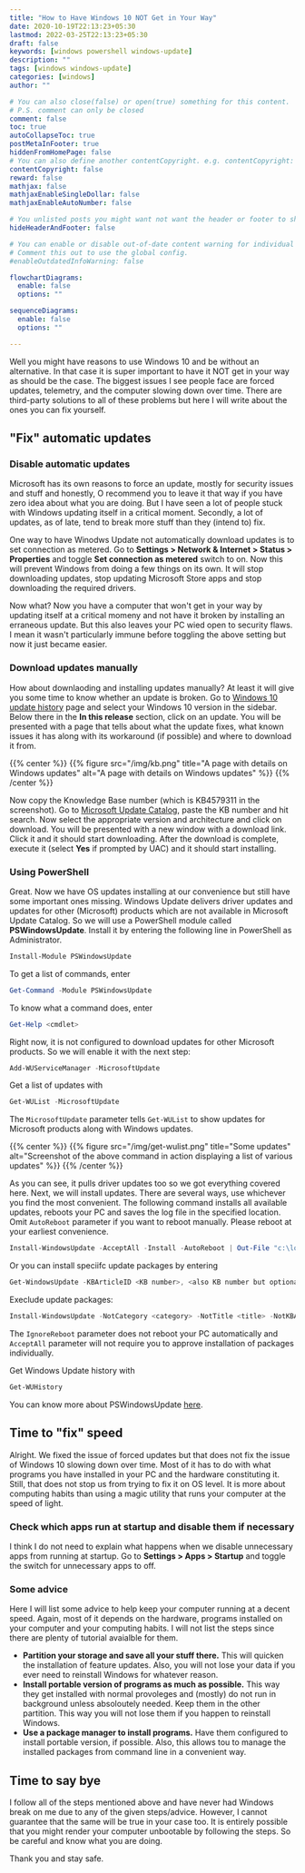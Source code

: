 ```yaml
---
title: "How to Have Windows 10 NOT Get in Your Way"
date: 2020-10-19T22:13:23+05:30
lastmod: 2022-03-25T22:13:23+05:30
draft: false
keywords: [windows powershell windows-update]
description: ""
tags: [windows windows-update]
categories: [windows]
author: ""

# You can also close(false) or open(true) something for this content.
# P.S. comment can only be closed
comment: false
toc: true
autoCollapseToc: true
postMetaInFooter: true
hiddenFromHomePage: false
# You can also define another contentCopyright. e.g. contentCopyright: "This is another copyright."
contentCopyright: false
reward: false
mathjax: false
mathjaxEnableSingleDollar: false
mathjaxEnableAutoNumber: false

# You unlisted posts you might want not want the header or footer to show
hideHeaderAndFooter: false

# You can enable or disable out-of-date content warning for individual post.
# Comment this out to use the global config.
#enableOutdatedInfoWarning: false

flowchartDiagrams:
  enable: false
  options: ""

sequenceDiagrams: 
  enable: false
  options: ""

---
```


<!--more-->

Well you might have reasons to use Windows 10 and be without an alternative. In that case it is super important to have it NOT get in your way as should be the case. The biggest issues I see people face are forced updates, telemetry, and the computer slowing down over time. There are third-party solutions to all of these problems but here I will write about the ones you can fix yourself.

## "Fix" automatic updates
### Disable automatic updates
Microsoft has its own reasons to force an update, mostly for security issues and stuff and honestly, O recommend you to leave it that way if you have zero idea about what you are doing. But I have seen a lot of people stuck with Windows updating itself in a critical moment. Secondly, a lot of updates, as of late, tend to break more stuff than they (intend to) fix.

One way to have Winodws Update not automatically download updates is to set connection as metered. Go to **Settings > Network & Internet > Status > Properties** and toggle **Set connection as metered** switch to on. Now this will prevent Windows from doing a few things on its own. It will stop downloading updates, stop updating Microsoft Store apps and stop downloading the required drivers.

Now what? Now you have a computer that won't get in your way by updating itself at a critical momeny and not have it broken by installing an erraneous update. But this also leaves your PC wied open to security flaws. I mean it wasn't particularly immune before toggling the above setting but now it just became  easier. 

### Download updates manually
How about downlaoding and installing updates manually? At least it will give you some time to know whether an update is broken. Go to [Windows 10 update history](https://support.microsoft.com/en-in/help/4555932) page and select your Windows 10 version in the sidebar. Below there in the **In this release** section, click on an update. You will be presented with a page that tells about what the update fixes, what known issues it has along with its workaround (if possible) and where to download it from.

{{% center %}}
{{% figure src="/img/kb.png" title="A page with details on Windows updates" alt="A page with details on Windows updates" %}}
{{% /center %}}

Now copy the Knowledge Base number (which is KB4579311 in the screenshot). Go to [Microsoft Update Catalog](https://www.catalog.update.microsoft.com/Home.aspx), paste the KB number and hit search. Now select the appropriate version and architecture and click on download. You will be presented with a new window with a download link. Click it and it should start downloading. After the download is complete, execute it (select **Yes** if prompted by UAC) and it should start installing.

### Using PowerShell
Great. Now we have OS updates installing at our convenience but still have some important ones missing. Windows Update delivers driver updates and updates for other (Microsoft) products which are not available in Microsoft Update Catalog. So we will use a PowerShell module called **PSWindowsUpdate**. Install it by entering the following line in PowerShell as Administrator.
```powershell
Install-Module PSWindowsUpdate
```

To get a list of commands, enter 
```powershell
Get-Command -Module PSWindowsUpdate
```

To know what a command does, enter
```powershell
Get-Help <cmdlet>
```

Right now, it is not configured to download updates for other Microsoft products. So we will enable it with the next step:
```powershell
Add-WUServiceManager -MicrosoftUpdate
```

Get a list of updates with
```powershell
Get-WUList -MicrosoftUpdate
```

The `MicrosoftUpdate` parameter tells `Get-WUList` to show updates for Microsoft products along with Windows updates.

{{% center %}}
{{% figure src="/img/get-wulist.png" title="Some updates" alt="Screenshot of the above command in action displaying a list of various updates" %}}
{{% /center %}}

As you can see, it pulls driver updates too so we got everything covered here. Next, we will install updates. There are several ways, use whichever you find the most convenient. The following command installs all available updates, reboots your PC and saves the log file in the specified location. Omit `AutoReboot` parameter if you want to reboot manually. Please reboot at your earliest convenience.
```powershell
Install-WindowsUpdate -AcceptAll -Install -AutoReboot | Out-File "c:\logs\$(Get-Date 0f yyyy-MM-dd)-WindowsUpdate.log" -force
```

Or you can install speciifc update packages by entering
```powershell
Get-WindowsUpdate -KBArticleID <KB number>, <also KB number but optional and so on...> -Install
```

Execlude update packages:
```powershell
Install-WindowsUpdate -NotCategory <category> -NotTitle <title> -NotKBArticleID <article ID> -AcceptAll -IgnoreReboot
```

The `IgnoreReboot` parameter does not reboot your PC automatically and `AcceptAll` parameter will not require you to approve installation of packages individually.

Get Windows Update history with
```powershell
Get-WUHistory
```

You can know more about PSWindowsUpdate [here](http://woshub.com/pswindowsupdate-module/).

## Time to "fix" speed
Alright. We fixed the issue of forced updates but that does not fix the issue of Windows 10 slowing down over time. Most of it has to do with what programs you have installed in your PC and the hardware constituting it. Still, that does not stop us from trying to fix it on OS level. It is more about computing habits than using a magic utility that runs your computer at the speed of light.

### Check which apps run at startup and disable them if necessary
I think I do not need to explain what happens when we disable unnecessary apps from running at startup. Go to **Settings > Apps > Startup** and toggle the switch for unnecessary apps to off.

### Some advice
Here I will list some advice to help keep your computer running at a decent speed. Again, most of it depends on the hardware, programs installed on your computer and your computing habits. I will not list the steps since there are plenty of tutorial avaialble for them.
- **Partition your storage and save all your stuff there.** This will quicken the installation of feature updates. Also, you will not lose your data if you ever need to reinstall Windows for whatever reason. 
- **Install portable version of programs as much as possible.** This way they get installed with normal provoleges and (mostly) do not run in background unless absoloutely needed. Keep them in the other partition. This way you will not lose them if you happen to reinstall Windows. 
- **Use a package manager to install programs.** Have them configured to install portable version, if possible. Also, this allows tou to manage the installed packages from command line in a convenient way.

## Time to say bye
I follow all of the steps mentioned above and have never had Windows break on me due to any of the given steps/advice. However, I cannot guarantee that the same will be true in your case too. It is entirely possible that you might render your computer unbootable by following the steps. So be careful and know what you are doing.

Thank you and stay safe.
